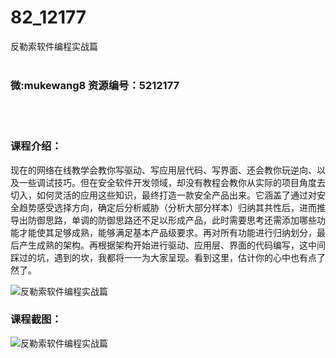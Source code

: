 # 82_12177
反勒索软件编程实战篇
<br/></br>
<h3>微:mukewang8 资源编号：5212177</h3>
<br/></br>
<h3>课程介绍：</h3>
<p>现在的网络在线教学会教你写驱动、写应用层代码、写界面、还会教你玩逆向、以及一些调试技巧。但在安全软件开发领域，却没有教程会教你从实际的项目角度去切入，如何灵活的应用这些知识，最终打造一款安全产品出来。它涵盖了通过对安全趋势感受选择方向，确定后分析威胁（分析大部分样本）归纳其共性后，进而推导出防御思路，单调的防御思路还不足以形成产品，此时需要思考还需添加哪些功能才能使其足够成熟，能够满足基本产品级要求。再对所有功能进行归纳划分，最后产生成熟的架构。再根据架构开始进行驱动、应用层、界面的代码编写，这中间踩过的坑，遇到的坎，我都将一一为大家呈现。看到这里，估计你的心中也有点了然了。</p>
<p><img src="https://www.ko996.com/wp-content/uploads/img/2020/04/2-61.png" alt="反勒索软件编程实战篇"></p>
<div class="info-desc">
<h3>课程截图：</h3>
<p><img src="https://www.ko996.com/wp-content/uploads/img/2020/04/1-92.png" alt="反勒索软件编程实战篇"></p>


			
<p>&nbsp;</p>
</div>
